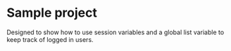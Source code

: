 # Sample project

Designed to show how to use session variables and a global list variable to keep track of logged in users.